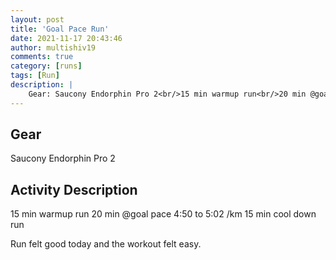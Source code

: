 ```yaml
---
layout: post
title: 'Goal Pace Run'
date: 2021-11-17 20:43:46
author: multishiv19
comments: true
category: [runs]
tags: [Run]
description: |
    Gear: Saucony Endorphin Pro 2<br/>15 min warmup run<br/>20 min @goal pace 4:50 to 5:02 /km<br/>15 min cool down run<br/><br/>Run felt good today and the workout felt easy. <br/>
---
```


## Gear
Saucony Endorphin Pro 2

## Activity Description
15 min warmup run
20 min @goal pace 4:50 to 5:02 /km
15 min cool down run

Run felt good today and the workout felt easy. 



<div width='100%' class='strava-embed-placeholder' data-embed-type='activity' data-embed-id='6269098080'></div>
<script src='https://strava-embeds.com/embed.js'></script>
